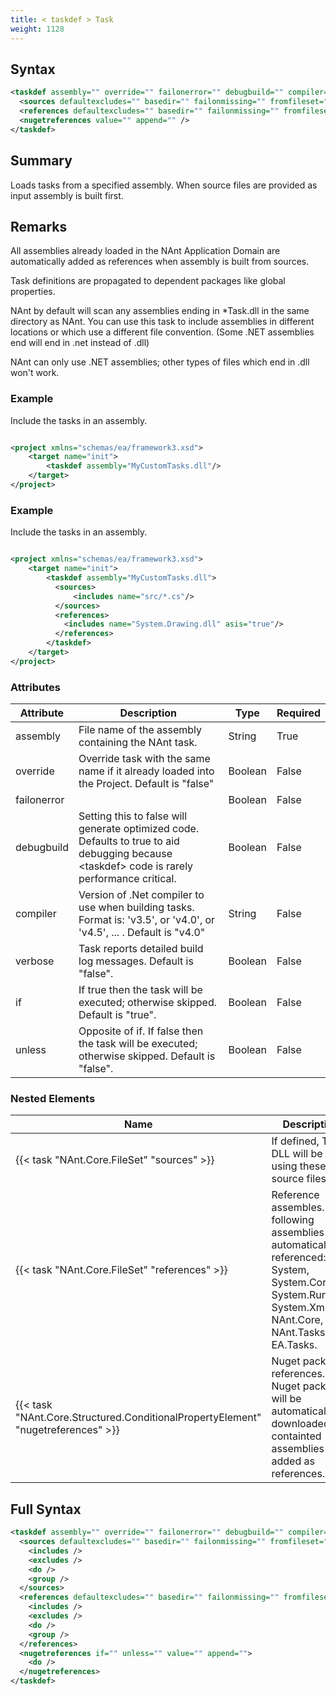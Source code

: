 ```yaml
---
title: < taskdef > Task
weight: 1128
---
```

## Syntax
```xml
<taskdef assembly="" override="" failonerror="" debugbuild="" compiler="" verbose="" if="" unless="">
  <sources defaultexcludes="" basedir="" failonmissing="" fromfileset="" sort="" />
  <references defaultexcludes="" basedir="" failonmissing="" fromfileset="" sort="" />
  <nugetreferences value="" append="" />
</taskdef>
```
## Summary ##
Loads tasks from a specified assembly. When source files are provided as input assembly is built first.

## Remarks ##
All assemblies already loaded in the NAnt Application Domain are automatically added as references when assembly is built from sources.

Task definitions are propagated to dependent packages like global properties.

NAnt by default will scan any assemblies ending in *Task.dll in the
same directory as NAnt.  You can use this task to include assemblies
in different locations or which use a different file
convention.  (Some .NET assemblies end will end in .net
instead of .dll)

NAnt can only use .NET assemblies; other types of files which
end in .dll won&#39;t work.



### Example ###
Include the tasks in an assembly.


```xml

<project xmlns="schemas/ea/framework3.xsd">
    <target name="init">
        <taskdef assembly="MyCustomTasks.dll"/>
    </target>
</project>

```


### Example ###
Include the tasks in an assembly.


```xml

<project xmlns="schemas/ea/framework3.xsd">
    <target name="init">
        <taskdef assembly="MyCustomTasks.dll">
          <sources>
              <includes name="src/*.cs"/>
          </sources>
          <references>
            <includes name="System.Drawing.dll" asis="true"/>
          </references>
        </taskdef>
    </target>
</project>

```



### Attributes
| Attribute | Description | Type | Required |
| --------- | ----------- | ---- | -------- |
| assembly | File name of the assembly containing the NAnt task. | String | True |
| override | Override task with the same name if it already loaded into the Project. Default is &quot;false&quot; | Boolean | False |
| failonerror |  | Boolean | False |
| debugbuild | Setting this to false will generate optimized code. Defaults to true to aid debugging because &lt;taskdef&gt; code is rarely performance critical. | Boolean | False |
| compiler | Version of .Net compiler to use when building tasks. Format is: &#39;v3.5&#39;, or &#39;v4.0&#39;, or &#39;v4.5&#39;, ... . Default is &quot;v4.0&quot; | String | False |
| verbose | Task reports detailed build log messages.  Default is &quot;false&quot;. | Boolean | False |
| if | If true then the task will be executed; otherwise skipped. Default is &quot;true&quot;. | Boolean | False |
| unless | Opposite of if.  If false then the task will be executed; otherwise skipped. Default is &quot;false&quot;. | Boolean | False |

### Nested Elements
| Name | Description | Type | Required |
| ---- | ----------- | ---- | -------- |
| {{< task "NAnt.Core.FileSet" "sources" >}}| If defined, Tasks DLL will be built using these source files. | {{< task "NAnt.Core.FileSet" >}} | False |
| {{< task "NAnt.Core.FileSet" "references" >}}| Reference assembles. The following assemblies are automatically referenced: System, System.Core System.Runtime, System.Xml, NAnt.Core, NAnt.Tasks and EA.Tasks. | {{< task "NAnt.Core.FileSet" >}} | False |
| {{< task "NAnt.Core.Structured.ConditionalPropertyElement" "nugetreferences" >}}| Nuget package references. Nuget packages will be automatically downloaded and containted assemblies added as references. | {{< task "NAnt.Core.Structured.ConditionalPropertyElement" >}} | False |

## Full Syntax
```xml
<taskdef assembly="" override="" failonerror="" debugbuild="" compiler="" verbose="" if="" unless="">
  <sources defaultexcludes="" basedir="" failonmissing="" fromfileset="" sort="" if="" unless="">
    <includes />
    <excludes />
    <do />
    <group />
  </sources>
  <references defaultexcludes="" basedir="" failonmissing="" fromfileset="" sort="" if="" unless="">
    <includes />
    <excludes />
    <do />
    <group />
  </references>
  <nugetreferences if="" unless="" value="" append="">
    <do />
  </nugetreferences>
</taskdef>
```
